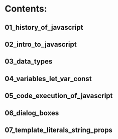 # Contents:

## 01_history_of_javascript
## 02_intro_to_javascript
## 03_data_types
## 04_variables_let_var_const
## 05_code_execution_of_javascript
## 06_dialog_boxes
## 07_template_literals_string_props